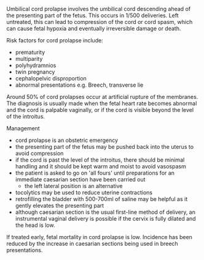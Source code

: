 Umbilical cord prolapse involves the umbilical cord descending ahead of the presenting part of the fetus. This occurs in 1/500 deliveries. Left untreated, this can lead to compression of the cord or cord spasm, which can cause fetal hypoxia and eventually irreversible damage or death.   
  
Risk factors for cord prolapse include:  
* prematurity
* multiparity
* polyhydramnios
* twin pregnancy
* cephalopelvic disproportion
* abnormal presentations e.g. Breech, transverse lie

  
Around 50% of cord prolapses occur at artificial rupture of the membranes. The diagnosis is usually made when the fetal heart rate becomes abnormal and the cord is palpable vaginally, or if the cord is visible beyond the level of the introitus.   
  
Management  
* cord prolapse is an obstetric emergency
* the presenting part of the fetus may be pushed back into the uterus to avoid compression
* if the cord is past the level of the introitus, there should be minimal handling and it should be kept warm and moist to avoid vasospasm
* the patient is asked to go on 'all fours' until preparations for an immediate caesarian section have been carried out
	+ the left lateral position is an alternative
* tocolytics may be used to reduce uterine contractions
* retrofilling the bladder with 500\-700ml of saline may be helpful as it gently elevates the presenting part
* although caesarian section is the usual first\-line method of delivery, an instrumental vaginal delivery is possible if the cervix is fully dilated and the head is low.

  
If treated early, fetal mortality in cord prolapse is low. Incidence has been reduced by the increase in caesarian sections being used in breech presentations.